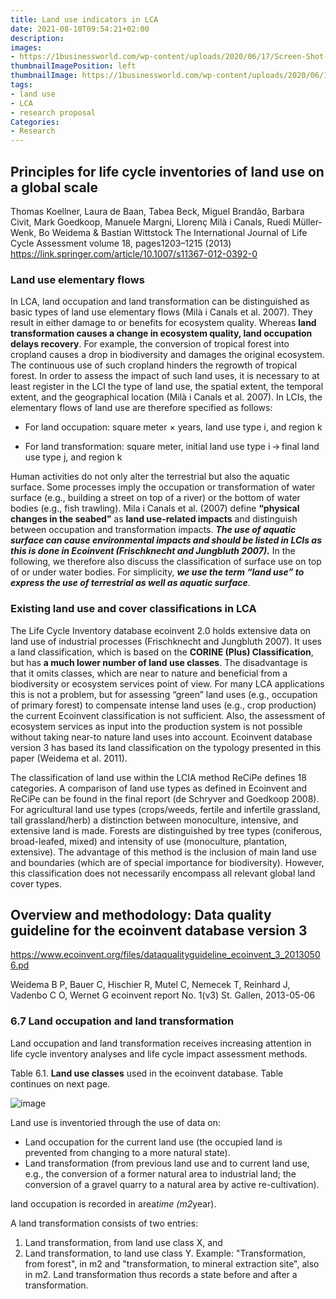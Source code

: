 ```yaml
---
title: Land use indicators in LCA
date: 2021-08-10T09:54:21+02:00
description:
images:
- https://1businessworld.com/wp-content/uploads/2020/06/17/Screen-Shot-2020-06-17-at-4.55.08-PM.png
thumbnailImagePosition: left
thumbnailImage: https://1businessworld.com/wp-content/uploads/2020/06/17/Screen-Shot-2020-06-17-at-4.55.08-PM.png
tags:
- land use
- LCA
- research proposal
Categories:
- Research
---
```


## Principles for life cycle inventories of land use on a global scale

Thomas Koellner, Laura de Baan, Tabea Beck, Miguel Brandão, Barbara Civit, Mark Goedkoop, Manuele Margni, Llorenç Milà i Canals, Ruedi Müller-Wenk, Bo Weidema & Bastian Wittstock
The International Journal of Life Cycle Assessment volume 18, pages1203–1215 (2013)
https://link.springer.com/article/10.1007/s11367-012-0392-0

### Land use elementary flows

In LCA, land occupation and land transformation can be distinguished as basic types of land use elementary flows (Milà i Canals et al. 2007). They result in either damage to or benefits for ecosystem quality. Whereas **land transformation causes a change in ecosystem quality, land occupation delays recovery**. For example, the conversion of tropical forest into cropland causes a drop in biodiversity and damages the original ecosystem. The continuous use of such cropland hinders the regrowth of tropical forest. In order to assess the impact of such land uses, it is necessary to at least register in the LCI the type of land use, the spatial extent, the temporal extent, and the geographical location (Milà i Canals et al. 2007). In LCIs, the elementary flows of land use are therefore specified as follows:

* For land occupation: square meter × years, land use type i, and region k

* For land transformation: square meter, initial land use type i → final land use type j, and region k

Human activities do not only alter the terrestrial but also the aquatic surface. Some processes imply the occupation or transformation of water surface (e.g., building a street on top of a river) or the bottom of water bodies (e.g., fish trawling). Mila i Canals et al. (2007) define **“physical changes in the seabed”** as **land use-related impacts** and distinguish between occupation and transformation impacts. ***The use of aquatic surface can cause environmental impacts and should be listed in LCIs as this is done in Ecoinvent (Frischknecht and Jungbluth 2007).*** In the following, we therefore also discuss the classification of surface use on top of or under water bodies. For simplicity, ***we use the term “land use” to express the use of terrestrial as well as aquatic surface***.

### Existing land use and cover classifications in LCA

The Life Cycle Inventory database ecoinvent 2.0 holds extensive data on land use of industrial processes (Frischknecht and Jungbluth 2007). It uses a land classification, which is based on the **CORINE (Plus) Classification**, but has **a much lower number of land use classes**. The disadvantage is that it omits classes, which are near to nature and beneficial from a biodiversity or ecosystem services point of view. For many LCA applications this is not a problem, but for assessing “green” land uses (e.g., occupation of primary forest) to compensate intense land uses (e.g., crop production) the current Ecoinvent classification is not sufficient. Also, the assessment of ecosystem services as input into the production system is not possible without taking near-to nature land uses into account. Ecoinvent database version 3 has based its land classification on the typology presented in this paper (Weidema et al. 2011).

The classification of land use within the LCIA method ReCiPe defines 18 categories. A comparison of land use types as defined in Ecoinvent and ReCiPe can be found in the final report (de Schryver and Goedkoop 2008). For agricultural land use types (crops/weeds, fertile and infertile grassland, tall grassland/herb) a distinction between monoculture, intensive, and extensive land is made. Forests are distinguished by tree types (coniferous, broad-leafed, mixed) and intensity of use (monoculture, plantation, extensive). The advantage of this method is the inclusion of main land use and boundaries (which are of special importance for biodiversity). However, this classification does not necessarily encompass all relevant global land cover types.

## Overview and methodology: Data quality guideline for the ecoinvent database version 3

https://www.ecoinvent.org/files/dataqualityguideline_ecoinvent_3_20130506.pd

Weidema B P, Bauer C, Hischier R, Mutel C, Nemecek T, Reinhard J, Vadenbo C O, Wernet G
ecoinvent report No. 1(v3)
St. Gallen, 2013-05-06

### 6.7 Land occupation and land transformation

Land occupation and land transformation receives increasing attention in life cycle inventory analyses and life cycle impact assessment methods.

Table 6.1. **Land use classes** used in the ecoinvent database. Table continues on next page.

![image](https://user-images.githubusercontent.com/65668613/128849182-1f6372a7-9280-47d8-800f-aa6c2b58b83a.png)

Land use is inventoried through the use of data on:
* Land occupation for the current land use (the occupied land is prevented from changing to a more natural state).
* Land transformation (from previous land use and to current land use, e.g., the conversion of a former natural area to industrial land; the conversion of a gravel quarry to a natural area by active re-cultivation).

land occupation is recorded in area*time (m2*year).

A land transformation consists of two entries:
1. Land transformation, from land use class X, and
2. Land transformation, to land use class Y.
Example: "Transformation, from forest", in m2 and "transformation, to mineral extraction site", also in m2. Land transformation thus records a state before and after a transformation.
